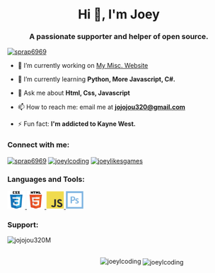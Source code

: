 <h1 align="center">Hi 👋, I'm Joey</h1>
<h3 align="center">A passionate supporter and helper of open source.</h3>

<p align="left"> <a href="https://twitter.com/sprap6969" target="blank"><img src="https://img.shields.io/twitter/follow/sprap6969?logo=twitter&style=for-the-badge" alt="sprap6969" /></a> </p>

- 🔭 I’m currently working on [My Misc. Website](https://github.com/JoeyLCoding/Misc-Website)

- 🌱 I’m currently learning **Python, More Javascript, C#.**

- 💬 Ask me about **Html, Css, Javascript**

- 📫 How to reach me: email me at **jojojou320@gmail.com**

- ⚡ Fun fact: **I'm addicted to Kayne West.**

<h3 align="left">Connect with me:</h3>
<p align="left">
<a href="https://twitter.com/sprap6969" target="blank"><img align="center" src="https://raw.githubusercontent.com/rahuldkjain/github-profile-readme-generator/master/src/images/icons/Social/twitter.svg" alt="sprap6969" height="30" width="40" /></a>
<a href="https://stackoverflow.com/users/joeylcoding" target="blank"><img align="center" src="https://raw.githubusercontent.com/rahuldkjain/github-profile-readme-generator/master/src/images/icons/Social/stack-overflow.svg" alt="joeylcoding" height="30" width="40" /></a>
<a href="https://www.youtube.com/c/joeylikesgames" target="blank"><img align="center" src="https://raw.githubusercontent.com/rahuldkjain/github-profile-readme-generator/master/src/images/icons/Social/youtube.svg" alt="joeylikesgames" height="30" width="40" /></a>
</p>

<h3 align="left">Languages and Tools:</h3>
<p align="left"> <a href="https://www.w3schools.com/css/" target="_blank" rel="noreferrer"> <img src="https://raw.githubusercontent.com/devicons/devicon/master/icons/css3/css3-original-wordmark.svg" alt="css3" width="40" height="40"/> </a> <a href="https://www.w3.org/html/" target="_blank" rel="noreferrer"> <img src="https://raw.githubusercontent.com/devicons/devicon/master/icons/html5/html5-original-wordmark.svg" alt="html5" width="40" height="40"/> </a> <a href="https://developer.mozilla.org/en-US/docs/Web/JavaScript" target="_blank" rel="noreferrer"> <img src="https://raw.githubusercontent.com/devicons/devicon/master/icons/javascript/javascript-original.svg" alt="javascript" width="40" height="40"/> </a> <a href="https://www.photoshop.com/en" target="_blank" rel="noreferrer"> <img src="https://raw.githubusercontent.com/devicons/devicon/master/icons/photoshop/photoshop-line.svg" alt="photoshop" width="40" height="40"/> </a> </p>

<h3 align="left">Support:</h3>
<p><a href="https://www.buymeacoffee.com/jojojou320M"> <img align="left" src="https://cdn.buymeacoffee.com/buttons/v2/default-yellow.png" height="50" width="210" alt="jojojou320M" /></a></p><br><br>

<p><img align="left" src="https://github-readme-stats.vercel.app/api/top-langs?username=joeylcoding&show_icons=true&locale=en&layout=compact" alt="joeylcoding" /></p>

<p>&nbsp;<img align="center" src="https://github-readme-stats.vercel.app/api?username=joeylcoding&show_icons=true&locale=en" alt="joeylcoding" /></p>
